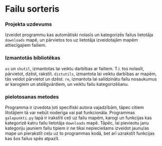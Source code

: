 # Failu sorteris

### Projekta uzdevums

Izveidot programmu kas automātiski nolasīs un kategorizēs failus lietotāja `downloads` mapē, un pārvietos tos uz lietotāja izveidotajām mapēm attiecīgajiem failiem.

### Izmantotās bibliotēkas

`os` un `shutil`, izmantotas lai veiktu darbības ar failiem. T.i. tos nolasīt, pārvietot, dzēst, rakstīt.
`distutils`, izmantota lai veiktu darbības ar mapēm, tās veidot pārvietot un dzēst.
`re`, izmantota lai salīdzinātu failu nosaukumus ar karogiem un atslēgvārdiem, un veiktu failu kategorizēšanu.

### pielotosanas metodes

Programma ir izvedota ļoti specifiski autora vajadzībām, tāpec citiem litotājiem tā var nebūt noderīga vai pat funkcionāla. Programmas `galapunkti.py` lapā ir irakstīti ceļi uz failu mapēm, karogi un funkcijas kas kategorizē katru failu lietotāja `downloads` mapē. Tāpēc, lai pievieotu janu kategoriju jauniem failu tipiem ir ne tikai nepieciešams izveidot jaunu/as mape un pierakstīt ceļu uz to programmas kodā, bet arī uzrakstīt funkcijas kas šos failus spēs atpazīt.
